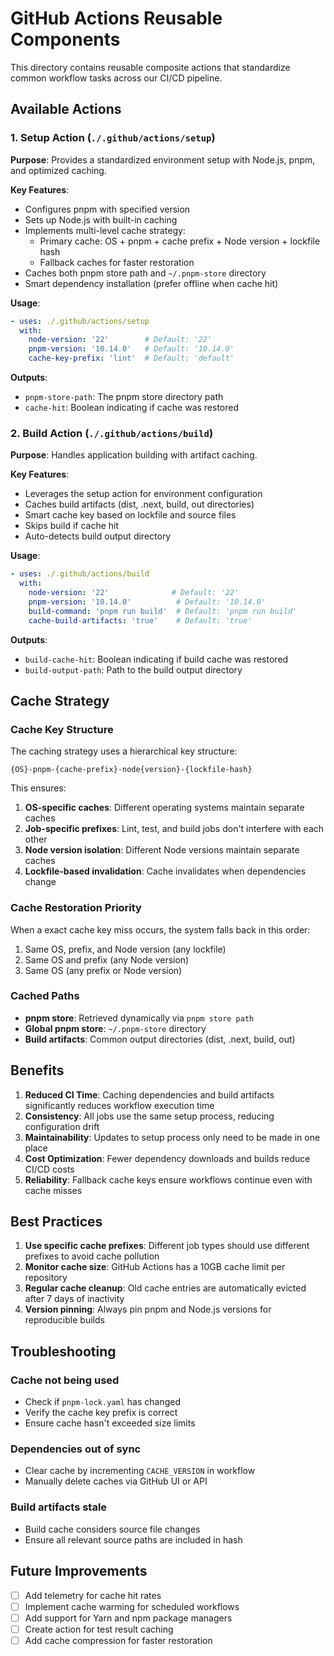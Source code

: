 # GitHub Actions Reusable Components

This directory contains reusable composite actions that standardize common workflow tasks across our CI/CD pipeline.

## Available Actions

### 1. Setup Action (`./.github/actions/setup`)

**Purpose**: Provides a standardized environment setup with Node.js, pnpm, and optimized caching.

**Key Features**:
- Configures pnpm with specified version
- Sets up Node.js with built-in caching
- Implements multi-level cache strategy:
  - Primary cache: OS + pnpm + cache prefix + Node version + lockfile hash
  - Fallback caches for faster restoration
- Caches both pnpm store path and `~/.pnpm-store` directory
- Smart dependency installation (prefer offline when cache hit)

**Usage**:
```yaml
- uses: ./.github/actions/setup
  with:
    node-version: '22'        # Default: '22'
    pnpm-version: '10.14.0'   # Default: '10.14.0'
    cache-key-prefix: 'lint'  # Default: 'default'
```

**Outputs**:
- `pnpm-store-path`: The pnpm store directory path
- `cache-hit`: Boolean indicating if cache was restored

### 2. Build Action (`./.github/actions/build`)

**Purpose**: Handles application building with artifact caching.

**Key Features**:
- Leverages the setup action for environment configuration
- Caches build artifacts (dist, .next, build, out directories)
- Smart cache key based on lockfile and source files
- Skips build if cache hit
- Auto-detects build output directory

**Usage**:
```yaml
- uses: ./.github/actions/build
  with:
    node-version: '22'              # Default: '22'
    pnpm-version: '10.14.0'          # Default: '10.14.0'
    build-command: 'pnpm run build'  # Default: 'pnpm run build'
    cache-build-artifacts: 'true'    # Default: 'true'
```

**Outputs**:
- `build-cache-hit`: Boolean indicating if build cache was restored
- `build-output-path`: Path to the build output directory

## Cache Strategy

### Cache Key Structure

The caching strategy uses a hierarchical key structure:

```
{OS}-pnpm-{cache-prefix}-node{version}-{lockfile-hash}
```

This ensures:
1. **OS-specific caches**: Different operating systems maintain separate caches
2. **Job-specific prefixes**: Lint, test, and build jobs don't interfere with each other
3. **Node version isolation**: Different Node versions maintain separate caches
4. **Lockfile-based invalidation**: Cache invalidates when dependencies change

### Cache Restoration Priority

When a exact cache key miss occurs, the system falls back in this order:
1. Same OS, prefix, and Node version (any lockfile)
2. Same OS and prefix (any Node version)
3. Same OS (any prefix or Node version)

### Cached Paths

- **pnpm store**: Retrieved dynamically via `pnpm store path`
- **Global pnpm store**: `~/.pnpm-store` directory
- **Build artifacts**: Common output directories (dist, .next, build, out)

## Benefits

1. **Reduced CI Time**: Caching dependencies and build artifacts significantly reduces workflow execution time
2. **Consistency**: All jobs use the same setup process, reducing configuration drift
3. **Maintainability**: Updates to setup process only need to be made in one place
4. **Cost Optimization**: Fewer dependency downloads and builds reduce CI/CD costs
5. **Reliability**: Fallback cache keys ensure workflows continue even with cache misses

## Best Practices

1. **Use specific cache prefixes**: Different job types should use different prefixes to avoid cache pollution
2. **Monitor cache size**: GitHub Actions has a 10GB cache limit per repository
3. **Regular cache cleanup**: Old cache entries are automatically evicted after 7 days of inactivity
4. **Version pinning**: Always pin pnpm and Node.js versions for reproducible builds

## Troubleshooting

### Cache not being used
- Check if `pnpm-lock.yaml` has changed
- Verify the cache key prefix is correct
- Ensure cache hasn't exceeded size limits

### Dependencies out of sync
- Clear cache by incrementing `CACHE_VERSION` in workflow
- Manually delete caches via GitHub UI or API

### Build artifacts stale
- Build cache considers source file changes
- Ensure all relevant source paths are included in hash

## Future Improvements

- [ ] Add telemetry for cache hit rates
- [ ] Implement cache warming for scheduled workflows
- [ ] Add support for Yarn and npm package managers
- [ ] Create action for test result caching
- [ ] Add cache compression for faster restoration
